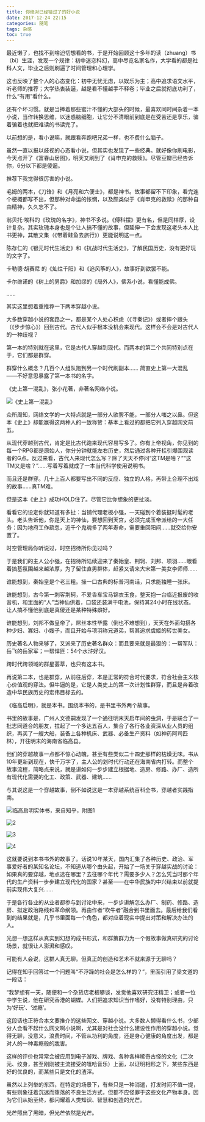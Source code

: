 ```yaml
---
title: 你绝对已经错过了的好小说
date: 2017-12-24 22:15
categories: 随笔
tags: 杂感
toc: true
---
```

最近懒了，也找不到啥迫切想看的书，于是开始回顾这十多年的读（zhuang）书（bi）生涯，发现一个规律：初中迷恋科幻，高中尽览名家名作，大学看的都是社科人文，毕业之后则刷遍了时间管理和心理学。

这也反映了整个人的心态变化：初中无忧无虑，以娱乐为主；高中追求语文水平，听老师的推荐；大学热衷装逼，越是看不懂越手不释卷；毕业之后就彻底功利了，什么“有用”看什么。

还有个坏习惯。就是当捧着那些蜜汁不懂的大部头的时候，最喜欢同时间杂着一本小说，当作转换思维，以迷惑脑细胞，让它分不清眼前到底是在受苦还是享乐，骗着骗着也就把难读的书读完了。

以前想的是，看小说嘛，就跟看奔跑吧兄弟一样，也不费什么脑子。

虽然一直以报以歧视的心态看小说，但其实也发现了一些经典。就好像你刷电影，今天点开了《富春山居图》，明天又刷到了《肖申克的救赎》。尽管豆瓣已经告诉你，6分以下都是傻逼。

推荐下我觉得很厉害的小说。

毛姆的两本，《刀锋》和《月亮和六便士》，都是神书。故事都留不下印象，看完连个梗概都写不出，但那种对命运的怅惘，以及颇类似于《肖申克的救赎》的那种自由精神，久久忘不了。

翁贝托·埃科的《玫瑰的名字》，神书不多说。《傅科摆》更有名，但是同样厚，设计复杂。其实玫瑰本身也是个让人搞不懂的故事，但延伸一下会发现这老头本人比书更神，其散文集（《带着鲑鱼去旅行》）更能说明这一点。

陈存仁的《银元时代生活史》和《抗战时代生活史》，了解民国历史，没有更好玩的文字了。

卡勒德·胡赛尼 的《灿烂千阳》和《追风筝的人》，故事好到欲罢不能。

卡尔维诺的《树上的男爵》和加缪的《局外人》，佛系小说，看懂能成佛。

……

其实这里想着重推荐一下两本穿越小说。

大多数穿越小说的套路之一，都是某个人处心积虑（《寻秦记》）或者摔个跟头（《步步惊心》）回到古代。古代人似乎根本没机会来现代。这样会不会是对古代人的一种歧视？

第一本的特别就在这里，它是古代人穿越到现代。而两本的第二个共同特别点在于，它们都是群穿。

群穿什么概念？几百个人组队跑到另一个时代刷副本…… 简直史上第一大混乱——不好意思暴露了第一本书的名字。

《史上第一混乱》，张小花著，非著名网络小说。

![《史上第一混乱》](http://upload-images.jianshu.io/upload_images/29336-fdc0f8268b91e7f2.png?imageMogr2/auto-orient/strip%7CimageView2/2/w/1240)

众所周知，网络文学的一大特点就是一部分人欲罢不能，一部分人嗤之以鼻。但这本《史上》却能赢得这两种人的一致称赞：基本上看过的都把它列入穿越网文前五。

从现代穿越到古代，肯定是比古代跑来现代容易写多了。你有上帝视角，你见到的每一个RPG都是原始人，你分分钟就能左右历史，然后通过各种开挂引爆围观读者的G点。反过来看，古代人来现代怎么写？除了天天不停问“这TM是啥？”“这TM又是啥？”……写着写着就成了一本当代科学使用说明书。

而且还是群穿。几十上百人都要写出不同的反应、独立的人格，再带上合理不出戏的故事……真TM难。

但是这本《史上》成功HOLD住了。尽管它比你想象的更扯淡。

看看它的设定你就知道有多扯：当铺代理老板小强，一天碰到个着装挺时髦的老头。老头告诉他，你是天上的神仙，要想回到天宫，必须完成玉帝派给的一大任务：因为地府工作疏忽，近千个鬼魂多了两年寿命，需要重回阳间……就交给你安置了。

时空管理局你听说过，时空招待所你见过吗？

于是我们的主人公小强，在招待所陆续迎来了秦始皇、荆轲、刘邦、项羽……眼看着搞基氛围越来越浓厚，为了留住直男群体，赶紧又请来大宋第一美女李师师……

谁能想到，秦始皇是个老三粗。操一口古典的标普河南话，只求能独睡一张床。

谁能想到，古今第一刺客荆轲，不爱香车宝马锦衣玉食，整天抱一台临近报废的收音机，和里面的“人”当神仙供着，口袋还装满干电池，保持其24小时在线状态。让人搞不懂他到底是真傻还是某种特殊癖好。

谁能想到，刘邦不做皇帝了，屌丝本性毕露（倒也不难想到），天天在外面勾搭各种少妇、寡妇、小嫂子，而且开始与项羽称兄道弟，帮其追求虞姬的转世美女。

历史著名人物来够了，又派来了历史著名群众：而且要来就是最狠的：一帮军队：岳飞的岳家军；一帮悍匪：54个水浒好汉。

跨时代跨领域的群星荟萃，也只有这本书。

再说第二本，也是群穿，从前往后穿，本是正常的符合时代要求，符合社会主义核心价值观的穿法。但牛逼的是，它是人类史上的第一次计划性群穿，而且是奔着改造中华民族历史的宏伟目标去的。

《临高启明》，就是本书。围绕本书的，是书里书外两个故事。

书里的故事是，广州人文德嗣发现了一个通往明末天启年间的虫洞，于是联合了一批志同道合的朋友，拉起了一个多达五百人，集合了各行各业资深从业人员的组织，再买了一艘大船，装备上各种机床、武器、必备生产资料（如神药阿司匹林），开往明末的海南省临高县。

他们的穿越故事一点都不惊心动魄，甚至有些类似二十四史那样的枯燥无味。书从10年更新到现在，快千万字了，主人公的划时代行动还在海南省内打转。而整个故事流程，简略点来说，就是讲如何一步步建立根据地、造房、修路、办厂、造所有现代化需要的化工、政策、武器、建筑……

与其说这是一个穿越故事，倒不如说这是一本穿越系统百科全书，穿越者实践指南。

![临高启明实体书，来自知乎，附图1](http://upload-images.jianshu.io/upload_images/29336-7db5077ac805726d.jpg?imageMogr2/auto-orient/strip%7CimageView2/2/w/1240)

![2](http://upload-images.jianshu.io/upload_images/29336-6333dfce813eb8e2.jpg?imageMogr2/auto-orient/strip%7CimageView2/2/w/1240)

![3](http://upload-images.jianshu.io/upload_images/29336-fc5bf97cfd446e03.jpg?imageMogr2/auto-orient/strip%7CimageView2/2/w/1240)

![4](http://upload-images.jianshu.io/upload_images/29336-71ba238c838c7e3a.jpg?imageMogr2/auto-orient/strip%7CimageView2/2/w/1240)

这就要说到本书书外的故事了。话说10年某天，国内汇集了各种历史、政治、军事爱好者的某知名论坛，不知道从哪个由头起，开始了一场关于穿越实战的讨论：如果真的要穿越，地点选在哪里？去往哪个年代？需要多少人？怎么凭当时那个年代的生产资料一步步建立现代化的国家？甚至——在中华民族的中兴结束以前就提前实现伟大复兴……

于是各行各业的从业者都参与到讨论中来，一步步讲解怎么办厂、制药、修路、造房、拟定政治路线和革命纲领。再由作者“吹牛者”融合到书里面去。最后给我们看到的结果就是，几乎书里面每一个角色，都对应着现实中提出对策和解决办法的人。

光想一想这样从真实到幻想的成书形式，和群策群力为一个假故事做真研究的讨论场景，就很让人澎湃和感叹。

可能有人会说，这群人真无聊。但真正的创造和艺术不就来源于无聊吗？

记得在知乎回答过一个问题叫“不浮躁的社会是怎么样的？”，里面引用了梁文道的一段话：

“我梦想有一天，随便和一个杂货店老板攀谈，发觉他喜欢研究汪精卫；或者一位中学生说，他在研究香港的蝴蝶。人们把追求知识当作嗜好，没有特别理由，只为‘好玩’、‘过瘾’。

这段话也正符合本文要推介的这些网文、穿越小说。大多数人懒得看什么书，少部分人会看不起什么网文啊小说啊，尤其是对社会没什么建设性作用的穿越小说。觉得无聊，没意义，浪费时间，不管从功利的角度，还是身心健康的角度出发，都是对人的一种毒瘾般的戕害。

这样的评价也常常会被应用到电子游戏、牌戏、各种各样稀奇古怪的文化（二次元、纹身，甚至刚刚被主流接受的嘻哈音乐）上面，以证明相形之下，某些东西是好的优良的，而某些只是文化的渣滓。

虽然以上列举的东西，在特定的场景下，有些只是一种消遣，打发时间不值一提，有些则象征着沉迷而堕落的不良生活方式，但都不应怪罪于这些文化产物本身。因为它们从始至终，都闪耀着人类知识、智慧和创造的光芒。

光芒照出了黑暗，但光芒依然是光芒。
